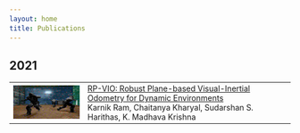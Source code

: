 ```yaml
---
layout: home
title: Publications
---
```


## 2021

<table>
  <tr>
    <td><img src="graphics/rpvio.png", style="width:200px;height:60px;"></td>
    <td>
    <a href="https://arxiv.org/abs/2103.10400">RP-VIO: Robust Plane-based Visual-Inertial Odometry for Dynamic Environments</a> <br>
    Karnik Ram, Chaitanya Kharyal, Sudarshan S. Harithas, K. Madhava Krishna
    </td>
  </tr>
  <tr>
    
  </tr>
</table>

<!-- |img | [RP-VIO: Robust Plane-based Visual-Inertial Odometry for Dynamic Environments](https://arxiv.org/abs/2103.10400)

- [RP-VIO: Robust Plane-based Visual-Inertial Odometry for Dynamic Environments](https://arxiv.org/abs/2103.10400)
    - [Karnik Ram](https://github.com/karnikram), Chaitanya Kharyal, [Sudarshan S. Harithas](https://github.com/sudarshan-s-harithas), [K. Madhava Krishna](https://faculty.iiit.ac.in/~mkrishna/) -->